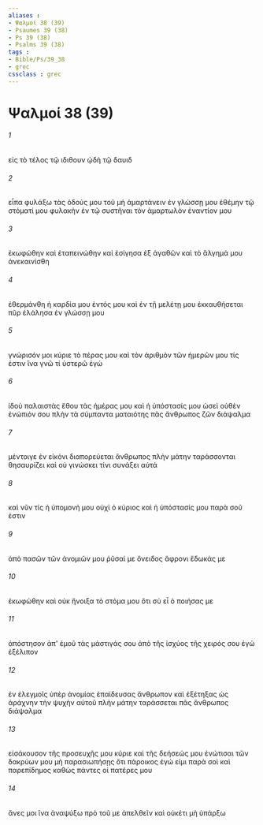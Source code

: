 ```yaml
---
aliases : 
- Ψαλμοί 38 (39)
- Psaumes 39 (38)
- Ps 39 (38)
- Psalms 39 (38)
tags : 
- Bible/Ps/39_38
- grec
cssclass : grec
---
```


# Ψαλμοί 38 (39)

###### 1
εἰς τὸ τέλος τῷ ιδιθουν ᾠδὴ τῷ δαυιδ
###### 2
εἶπα φυλάξω τὰς ὁδούς μου τοῦ μὴ ἁμαρτάνειν ἐν γλώσσῃ μου ἐθέμην τῷ στόματί μου φυλακὴν ἐν τῷ συστῆναι τὸν ἁμαρτωλὸν ἐναντίον μου
###### 3
ἐκωφώθην καὶ ἐταπεινώθην καὶ ἐσίγησα ἐξ ἀγαθῶν καὶ τὸ ἄλγημά μου ἀνεκαινίσθη
###### 4
ἐθερμάνθη ἡ καρδία μου ἐντός μου καὶ ἐν τῇ μελέτῃ μου ἐκκαυθήσεται πῦρ ἐλάλησα ἐν γλώσσῃ μου
###### 5
γνώρισόν μοι κύριε τὸ πέρας μου καὶ τὸν ἀριθμὸν τῶν ἡμερῶν μου τίς ἐστιν ἵνα γνῶ τί ὑστερῶ ἐγώ
###### 6
ἰδοὺ παλαιστὰς ἔθου τὰς ἡμέρας μου καὶ ἡ ὑπόστασίς μου ὡσεὶ οὐθὲν ἐνώπιόν σου πλὴν τὰ σύμπαντα ματαιότης πᾶς ἄνθρωπος ζῶν διάψαλμα
###### 7
μέντοιγε ἐν εἰκόνι διαπορεύεται ἄνθρωπος πλὴν μάτην ταράσσονται θησαυρίζει καὶ οὐ γινώσκει τίνι συνάξει αὐτά
###### 8
καὶ νῦν τίς ἡ ὑπομονή μου οὐχὶ ὁ κύριος καὶ ἡ ὑπόστασίς μου παρὰ σοῦ ἐστιν
###### 9
ἀπὸ πασῶν τῶν ἀνομιῶν μου ῥῦσαί με ὄνειδος ἄφρονι ἔδωκάς με
###### 10
ἐκωφώθην καὶ οὐκ ἤνοιξα τὸ στόμα μου ὅτι σὺ εἶ ὁ ποιήσας με
###### 11
ἀπόστησον ἀπ' ἐμοῦ τὰς μάστιγάς σου ἀπὸ τῆς ἰσχύος τῆς χειρός σου ἐγὼ ἐξέλιπον
###### 12
ἐν ἐλεγμοῖς ὑπὲρ ἀνομίας ἐπαίδευσας ἄνθρωπον καὶ ἐξέτηξας ὡς ἀράχνην τὴν ψυχὴν αὐτοῦ πλὴν μάτην ταράσσεται πᾶς ἄνθρωπος διάψαλμα
###### 13
εἰσάκουσον τῆς προσευχῆς μου κύριε καὶ τῆς δεήσεώς μου ἐνώτισαι τῶν δακρύων μου μὴ παρασιωπήσῃς ὅτι πάροικος ἐγώ εἰμι παρὰ σοὶ καὶ παρεπίδημος καθὼς πάντες οἱ πατέρες μου
###### 14
ἄνες μοι ἵνα ἀναψύξω πρὸ τοῦ με ἀπελθεῖν καὶ οὐκέτι μὴ ὑπάρξω
